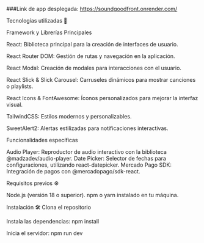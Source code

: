 ###Link de app desplegada: https://soundgoodfront.onrender.com/

Tecnologías utilizadas 🚀

Framework y Librerías Principales

React: Biblioteca principal para la creación de interfaces de usuario.

React Router DOM: Gestión de rutas y navegación en la aplicación.

React Modal: Creación de modales para interacciones con el usuario.

React Slick & Slick Carousel: Carruseles dinámicos para mostrar canciones o playlists.

React Icons & FontAwesome: Íconos personalizados para mejorar la interfaz visual.

TailwindCSS: Estilos modernos y personalizables.

SweetAlert2: Alertas estilizadas para notificaciones interactivas.

Funcionalidades específicas

Audio Player: Reproductor de audio interactivo con la biblioteca @madzadev/audio-player.
Date Picker: Selector de fechas para configuraciones, utilizando react-datepicker.
Mercado Pago SDK: Integración de pagos con @mercadopago/sdk-react.

Requisitos previos ⚙️

Node.js (versión 18 o superior).
npm o yarn instalado en tu máquina.

Instalación 🛠️
Clona el repositorio

Instala las dependencias:
npm install  

Inicia el servidor:
npm run dev  
